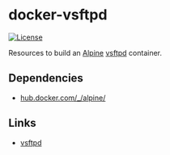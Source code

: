 # docker-vsftpd

[![License](https://img.shields.io/badge/license-New%20BSD-blue.svg?style=flat)](https://raw.githubusercontent.com/steenzout/docker-templates/master/LICENSE)

Resources to build an [Alpine][alpine] [vsftpd][vsftpd] container.


## Dependencies

- [hub.docker.com/_/alpine/](https://hub.docker.com/_/alpine/)


## Links

- [vsftpd][vsftpd]


[alpine]:	https://alpinelinux.org/	"Alpine Linux"
[vsftpd]:	https://security.appspot.com/vsftpd.html	"vsftpd"
